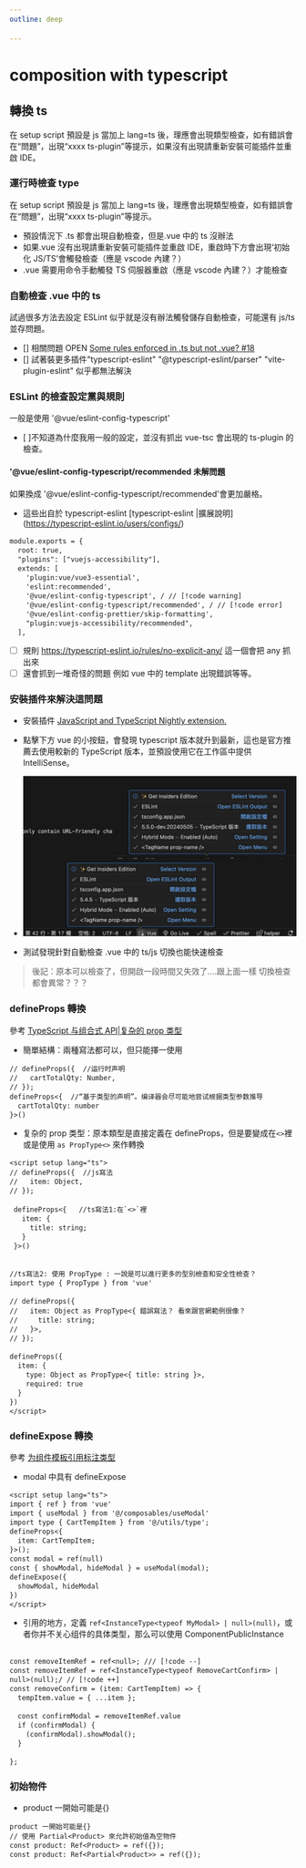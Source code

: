 ```yaml
---
outline: deep

---
```


# composition with typescript

## 轉換 ts

在 setup script 預設是 js 當加上 lang=ts 後，理應會出現類型檢查，如有錯誤會在“問題”，出現“xxxx ts-plugin”等提示，如果沒有出現請重新安裝可能插件並重啟 IDE。

### 運行時檢查 type

在 setup script 預設是 js 當加上 lang=ts 後，理應會出現類型檢查，如有錯誤會在“問題”，出現“xxxx ts-plugin”等提示。

- 預設情況下 .ts 都會出現自動檢查，但是.vue 中的 ts 沒辦法
- 如果.vue 沒有出現請重新安裝可能插件並重啟 IDE，重啟時下方會出現‘初始化 JS/TS’會觸發檢查（應是 vscode 內建？）
- .vue 需要用命令手動觸發 TS 伺服器重啟（應是 vscode 內建？）才能檢查

### 自動檢查 .vue 中的 ts

試過很多方法去設定 ESLint 似乎就是沒有辦法觸發儲存自動檢查，可能還有 js/ts 並存問題。

- [] 相關問題 OPEN [Some rules enforced in .ts but not .vue? #18](https://github.com/vuejs/eslint-config-typescript/issues/18)
- [] 試著裝更多插件"typescript-eslint" "@typescript-eslint/parser" "vite-plugin-eslint" 似乎都無法解決

### ESLint 的檢查設定黨與規則

一般是使用 '@vue/eslint-config-typescript'

- [ ]不知道為什麼我用一般的設定，並沒有抓出 vue-tsc 會出現的 ts-plugin 的檢查。

#### '@vue/eslint-config-typescript/recommended 未解問題

如果換成 '@vue/eslint-config-typescript/recommended'會更加嚴格。

- 這些出自於 typescript-eslint [typescript-eslint |擴展說明] (https://typescript-eslint.io/users/configs/)

```
module.exports = {
  root: true,
  "plugins": ["vuejs-accessibility"],
  extends: [
    'plugin:vue/vue3-essential',
    'eslint:recommended',
    '@vue/eslint-config-typescript', / // [!code warning]
    '@vue/eslint-config-typescript/recommended', / // [!code error]
    '@vue/eslint-config-prettier/skip-formatting',
    "plugin:vuejs-accessibility/recommended",
  ],

```

- [ ] 規則 https://typescript-eslint.io/rules/no-explicit-any/ 這一個會把 any 抓出來
- [ ] 還會抓到一堆奇怪的問題 例如 vue 中的 template 出現錯誤等等。

### 安裝插件來解決這問題

- 安裝插件 [ JavaScript and TypeScript Nightly extension.](https://code.visualstudio.com/docs/typescript/typescript-compiling#_using-newer-typescript-versions)

- 點擊下方 vue 的小按鈕，會發現 typescript 版本就升到最新，這也是官方推薦去使用較新的 TypeScript 版本，並預設使用它在工作區中提供 IntelliSense。
- ![vscode_vue_file](./vscode_vue_file.jpg)
- 測試發現針對自動檢查 .vue 中的 ts/js 切換也能快速檢查

> 後記：原本可以檢查了，但開啟一段時間又失效了....跟上面一樣 切換檢查都會異常？？？

### defineProps 轉換

參考 [TypeScript 与组合式 API|复杂的 prop 类型](https://cn.vuejs.org/guide/typescript/composition-api.html)

- 簡單結構：兩種寫法都可以，但只能擇一使用

```
// defineProps({  //运行时声明
//   cartTotalQty: Number,
// });
defineProps<{  //“基于类型的声明”。编译器会尽可能地尝试根据类型参数推导
  cartTotalQty: number
}>()

```

- 复杂的 prop 类型：原本類型是直接定義在 defineProps，但是要變成在`<>`裡或是使用 `as PropType<>` 來作轉換

```
<script setup lang="ts">
// defineProps({  //js寫法
//   item: Object,
// });

 defineProps<{   //ts寫法1:在`<>`裡
   item: {
     title: string;
   }
 }>()


//ts寫法2: 使用 PropType : 一說是可以進行更多的型別檢查和安全性檢查？
import type { PropType } from 'vue'

// defineProps({
//   item: Object as PropType<{ 錯誤寫法？ 看來跟官網範例很像？
//     title: string;
//   }>,
// });

defineProps({
  item: {
    type: Object as PropType<{ title: string }>,
    required: true
  }
})
</script>
```

### defineExpose 轉換

參考 [为组件模板引用标注类型](https://cn.vuejs.org/guide/typescript/composition-api.html)

- modal 中具有 defineExpose

```
<script setup lang="ts">
import { ref } from 'vue'
import { useModal } from '@/composables/useModal'
import type { CartTempItem } from '@/utils/type';
defineProps<{
  item: CartTempItem;
}>();
const modal = ref(null)
const { showModal, hideModal } = useModal(modal);
defineExpose({
  showModal, hideModal
})
</script>
```


- 引用的地方，定義 `ref<InstanceType<typeof MyModal> | null>(null)`，或者你并不关心组件的具体类型，那么可以使用 ComponentPublicInstance

```

const removeItemRef = ref<null>; /// [!code --]
const removeItemRef = ref<InstanceType<typeof RemoveCartConfirm> | null>(null);/ // [!code ++]
const removeConfirm = (item: CartTempItem) => {
  tempItem.value = { ...item };

  const confirmModal = removeItemRef.value
  if (confirmModal) {
    (confirmModal).showModal();
  }

};

```

### 初始物件

- product 一開始可能是{}
```
product 一開始可能是{}
// 使用 Partial<Product> 來允許初始值為空物件
const product: Ref<Product> = ref({});
const product: Ref<Partial<Product>> = ref({});

```


